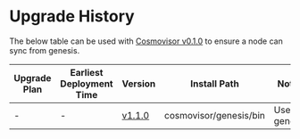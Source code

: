 # Upgrade History

The below table can be used with [Cosmovisor v0.1.0](https://github.com/cosmos/cosmos-sdk/releases/tag/cosmovisor%2Fv0.1.0) to ensure a node can sync from genesis.

| Upgrade Plan | Earliest Deployment Time | Version                                                            | Install Path           | Notes           |
| ------------ | ------------------------ | ------------------------------------------------------------------ | ---------------------- | --------------- |
| -            | -                        | [v1.1.0](https://github.com/e-money/em-ledger/releases/tag/v1.1.0) | cosmovisor/genesis/bin | Used at genesis |
